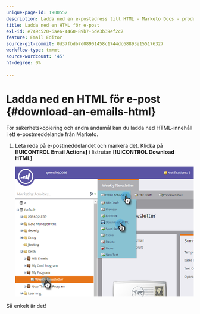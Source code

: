 ```yaml
---
unique-page-id: 1900552
description: Ladda ned en e-postadress till HTML - Marketo Docs - produktdokumentation
title: Ladda ned en HTML för e-post
exl-id: e749c520-6ae6-4460-89b7-6de3b39ef2c7
feature: Email Editor
source-git-commit: 0d37fbdb7d08901458c1744dc68893e155176327
workflow-type: tm+mt
source-wordcount: '45'
ht-degree: 0%

---
```


# Ladda ned en HTML för e-post {#download-an-emails-html}

För säkerhetskopiering och andra ändamål kan du ladda ned HTML-innehåll i ett e-postmeddelande från Marketo.

1. Leta reda på e-postmeddelandet och markera det. Klicka på **[!UICONTROL Email Actions]** i listrutan **[!UICONTROL Download HTML]**.

   ![](assets/one-4.png)

Så enkelt är det!
